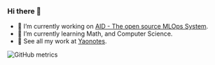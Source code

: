 ### Hi there 👋

- 🔭 I’m currently working on [AID - The open source MLOps System](https://aid.autoai.org).
- 🌱 I’m currently learning Math, and Computer Science.
- 👋 See all my work at [Yaonotes](https://yaonotes.org).

![GitHub metrics](https://metrics.lecoq.io/xzyaoi)

